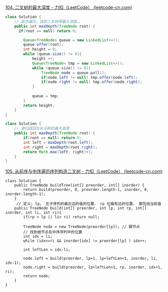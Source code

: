 [104. 二叉树的最大深度 - 力扣（LeetCode） (leetcode-cn.com)](https://leetcode-cn.com/problems/maximum-depth-of-binary-tree/)

```java
class Solution {
    // 层次遍历，找到二叉树得最大深度。。
    public int maxDepth(TreeNode root) {
      if(root == null) return 0;

        Queue<TreeNode> queue = new LinkedList<>();
        queue.offer(root);
        int height = 0;
        while (queue.size() != 0){
            height ++;
            Queue<TreeNode> tmp = new LinkedList<>();
            while (queue.size() != 0){
                TreeNode node = queue.poll();
                if(node.left != null) tmp.offer(node.left);
                if(node.right != null) tmp.offer(node.right);
            }
           
            queue = tmp;
        }
        return height;
    }
}

```



```java
class Solution {
    // 递归返回左右子树的最大高度
    public int maxDepth(TreeNode root) {
        if(root == null) return 0;
        int left = maxDepth(root.left);
        int right = maxDepth(root.right);
        return Math.max(left, right)+1;
    }
}
```



[105. 从前序与中序遍历序列构造二叉树 - 力扣（LeetCode） (leetcode-cn.com)](https://leetcode-cn.com/problems/construct-binary-tree-from-preorder-and-inorder-traversal/)

```jaba
class Solution {
    public TreeNode buildTree(int[] preorder, int[] inorder) {
        return build(preorder, 0, preorder.length-1, inorder, 0, inorder.length-1);
    }
     // 定义; lp， 左子序列的最左边的值的位置， rp 位最有边的位置， 都包括当前值
    public TreeNode build(int[] preorder, int lp, int rp, int[] inorder, int li, int ri){
        if(rp < lp || li> ri) return null;

        TreeNode node = new TreeNode(preorder[lp]); // 跟节点
        // 找到根节点在中序序列中的位置
        int idx = li;
        while (idx<=ri && inorder[idx] != preorder[lp] ) idx++;
        
        int leftLen = idx-li;

        node.left = build(preorder, lp+1, lp+leftLen+1, inorder, li, idx-1);
        node.right = build(preorder, lp+leftLen+1, rp, inorder, idx+1, ri);
        return node;
    }
}
```






